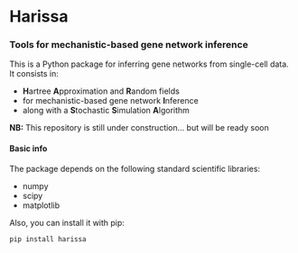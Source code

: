 # Harissa

### Tools for mechanistic-based gene network inference

This is a Python package for inferring gene networks from single-cell data.
It consists in:
- **H**artree **A**pproximation and **R**andom fields
- for mechanistic-based gene network **I**nference
- along with a **S**tochastic **S**imulation **A**lgorithm

**NB:** This repository is still under construction... but will be ready soon


#### Basic info

The package depends on the following standard scientific libraries:
- numpy
- scipy
- matplotlib

Also, you can install it with pip:
    
    pip install harissa